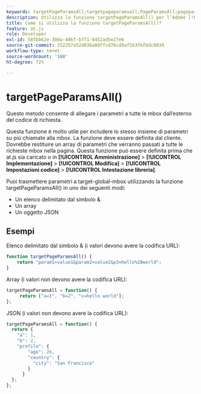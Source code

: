 ```yaml
---
keywords: targetPageParamsAll;targetpageparamsall;PageParamsAll;pageparamsall;parametri pagina;parametri page;at.js;funzioni;funzione
description: Utilizza la funzione targetPageParamsAll() per l’Adobe [!DNL Target] Libreria JavaScript at.js per allegare parametri a tutte le mbox dall’esterno del codice di richiesta.
title: Come si utilizza la funzione targetPageParamsAll()?
feature: at.js
role: Developer
exl-id: 58fbb62e-30da-486f-b771-6452ad5e27e6
source-git-commit: 152257a52d836a88ffcd76cd9af5b3fbfbdc0839
workflow-type: tm+mt
source-wordcount: '168'
ht-degree: 72%

---
```


# targetPageParamsAll()

Questo metodo consente di allegare i parametri a tutte le mbox dall’esterno del codice di richiesta.

Questa funzione è molto utile per includere lo stesso insieme di parametri su più chiamate alla mbox. La funzione deve essere definita dal cliente. Dovrebbe restituire un array di parametri che verranno passati a tutte le richieste mbox nella pagina. Questa funzione può essere definita prima che at.js sia caricato o in **[!UICONTROL Amministrazione]** > **[!UICONTROL Implementazione]** > **[!UICONTROL Modifica]** > **[!UICONTROL Impostazioni codice]** > **[!UICONTROL Intestazione libreria]**.

Puoi trasmettere parametri a target-global-mbox utilizzando la funzione targetPageParamsAll() in uno dei seguenti modi:

* Un elenco delimitato dal simbolo &amp;
* Un array
* Un oggetto JSON

## Esempi

Elenco delimitato dal simbolo &amp; (i valori devono avere la codifica URL):

```javascript
function targetPageParamsAll() { 
    return "param1=value1&param2=value2&p3=hello%20world"; 
}
```

Array (i valori non devono avere la codifica URL):

```javascript
targetPageParamsAll = function() { 
     return ["a=1", "b=2", "c=hello world"]; 
};
```

JSON (i valori non devono avere la codifica URL):

```javascript
targetPageParamsAll = function() { 
  return { 
    "a": 1, 
    "b": 2, 
    "profile": { 
        "age": 26, 
        "country": { 
          "city": "San Francisco" 
        } 
      } 
  }; 
};
```
